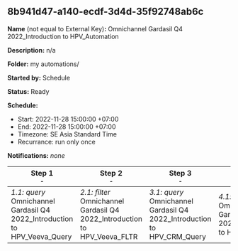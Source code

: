 ## 8b941d47-a140-ecdf-3d4d-35f92748ab6c

**Name** (not equal to External Key)**:** Omnichannel Gardasil Q4 2022_Introduction to HPV_Automation

**Description:** n/a

**Folder:** my automations/

**Started by:** Schedule

**Status:** Ready

**Schedule:**

* Start: 2022-11-28 15:00:00 +07:00
* End: 2022-11-28 15:00:00 +07:00
* Timezone: SE Asia Standard Time
* Recurrance: run only once

**Notifications:** _none_


| Step 1<br>_<small>-</small>_ | Step 2<br>_<small>-</small>_ | Step 3<br>_<small>-</small>_ | Step 4<br>_<small>-</small>_ |
| --- | --- | --- | --- |
| _1.1: query_<br>Omnichannel Gardasil Q4 2022_Introduction to HPV_Veeva_Query | _2.1: filter_<br>Omnichannel Gardasil Q4 2022_Introduction to HPV_Veeva_FLTR | _3.1: query_<br>Omnichannel Gardasil Q4 2022_Introduction to HPV_CRM_Query | _4.1: filter_<br>Omnichannel Gardasil Q4 2022_Introduction to HPV_CRM_FLTR |
